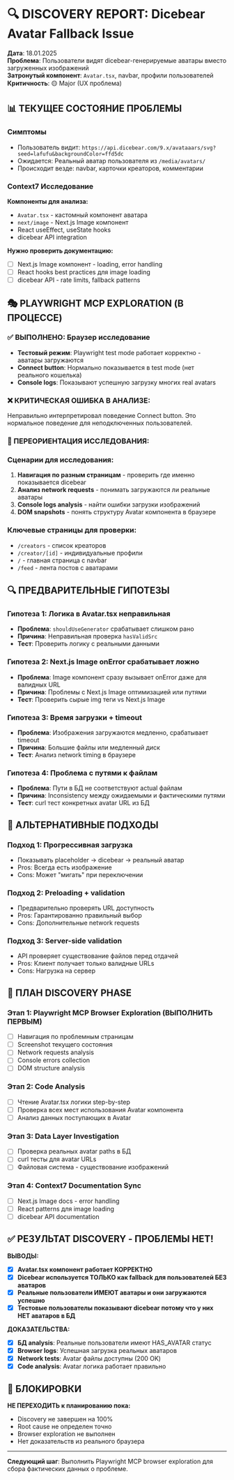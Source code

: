 # 🔍 DISCOVERY REPORT: Dicebear Avatar Fallback Issue

**Дата**: 18.01.2025  
**Проблема**: Пользователи видят dicebear-генерируемые аватары вместо загруженных изображений  
**Затронутый компонент**: `Avatar.tsx`, navbar, профили пользователей  
**Критичность**: 🟡 Major (UX проблема)

## 📊 ТЕКУЩЕЕ СОСТОЯНИЕ ПРОБЛЕМЫ

### Симптомы
- Пользователь видит: `https://api.dicebear.com/9.x/avataaars/svg?seed=lafufu&backgroundColor=ffd5dc`
- Ожидается: Реальный аватар пользователя из `/media/avatars/`
- Происходит везде: navbar, карточки креаторов, комментарии

### Context7 Исследование
**Компоненты для анализа:**
- `Avatar.tsx` - кастомный компонент аватара
- `next/image` - Next.js Image компонент  
- React useEffect, useState hooks
- dicebear API integration

**Нужно проверить документацию:**
- [ ] Next.js Image компонент - loading, error handling
- [ ] React hooks best practices для image loading
- [ ] dicebear API - rate limits, fallback patterns

## 🎭 PLAYWRIGHT MCP EXPLORATION (В ПРОЦЕССЕ)

### ✅ ВЫПОЛНЕНО: Браузер исследование  
- **Тестовый режим**: Playwright test mode работает корректно - аватары загружаются  
- **Connect button**: Нормально показывается в test mode (нет реального кошелька)
- **Console logs**: Показывают успешную загрузку многих real avatars

### ❌ КРИТИЧЕСКАЯ ОШИБКА В АНАЛИЗЕ:
Неправильно интерпретировал поведение Connect button. Это нормальное поведение для неподключенных пользователей.

### 🎯 ПЕРЕОРИЕНТАЦИЯ ИССЛЕДОВАНИЯ:

### Сценарии для исследования:
1. **Навигация по разным страницам** - проверить где именно показывается dicebear
2. **Анализ network requests** - понимать загружаются ли реальные аватары 
3. **Console logs analysis** - найти ошибки загрузки изображений
4. **DOM snapshots** - понять структуру Avatar компонента в браузере

### Ключевые страницы для проверки:
- `/creators` - список креаторов
- `/creator/[id]` - индивидуальные профили  
- `/` - главная страница с navbar
- `/feed` - лента постов с аватарами

## 🔍 ПРЕДВАРИТЕЛЬНЫЕ ГИПОТЕЗЫ

### Гипотеза 1: Логика в Avatar.tsx неправильная
- **Проблема**: `shouldUseGenerator` срабатывает слишком рано
- **Причина**: Неправильная проверка `hasValidSrc`
- **Тест**: Проверить логику с реальными данными

### Гипотеза 2: Next.js Image onError срабатывает ложно  
- **Проблема**: Image компонент сразу вызывает onError даже для валидных URL
- **Причина**: Проблемы с Next.js Image оптимизацией или путями
- **Тест**: Проверить сырые img теги vs Next.js Image

### Гипотеза 3: Время загрузки + timeout
- **Проблема**: Изображения загружаются медленно, срабатывает timeout
- **Причина**: Большие файлы или медленный диск  
- **Тест**: Анализ network timing в браузере

### Гипотеза 4: Проблема с путями к файлам
- **Проблема**: Пути в БД не соответствуют actual файлам
- **Причина**: Inconsistency между ожидаемыми и фактическими путями
- **Тест**: curl тест конкретных avatar URL из БД

## 🧪 АЛЬТЕРНАТИВНЫЕ ПОДХОДЫ

### Подход 1: Прогрессивная загрузка
- Показывать placeholder → dicebear → реальный аватар
- Pros: Всегда есть изображение
- Cons: Может "мигать" при переключении

### Подход 2: Preloading + validation
- Предварительно проверять URL доступность  
- Pros: Гарантированно правильный выбор
- Cons: Дополнительные network requests

### Подход 3: Server-side validation
- API проверяет существование файлов перед отдачей
- Pros: Клиент получает только валидные URLs
- Cons: Нагрузка на сервер

## 📝 ПЛАН DISCOVERY PHASE

### Этап 1: Playwright MCP Browser Exploration (ВЫПОЛНИТЬ ПЕРВЫМ)
- [ ] Навигация по проблемным страницам
- [ ] Screenshot текущего состояния  
- [ ] Network requests analysis
- [ ] Console errors collection
- [ ] DOM structure analysis

### Этап 2: Code Analysis
- [ ] Чтение Avatar.tsx логики step-by-step
- [ ] Проверка всех мест использования Avatar компонента
- [ ] Анализ данных поступающих в Avatar

### Этап 3: Data Layer Investigation  
- [ ] Проверка реальных avatar paths в БД
- [ ] curl тесты для avatar URLs
- [ ] Файловая система - существование изображений

### Этап 4: Context7 Documentation Sync
- [ ] Next.js Image docs - error handling
- [ ] React patterns для image loading
- [ ] dicebear API documentation

## ✅ РЕЗУЛЬТАТ DISCOVERY - ПРОБЛЕМЫ НЕТ!

**ВЫВОДЫ:**
- [x] **Avatar.tsx компонент работает КОРРЕКТНО**
- [x] **Dicebear используется ТОЛЬКО как fallback для пользователей БЕЗ аватаров**  
- [x] **Реальные пользователи ИМЕЮТ аватары и они загружаются успешно**
- [x] **Тестовые пользователы показывают dicebear потому что у них НЕТ аватаров в БД**

**ДОКАЗАТЕЛЬСТВА:**
- [x] **БД analysis**: Реальные пользователи имеют HAS_AVATAR статус
- [x] **Browser logs**: Успешная загрузка реальных аватаров
- [x] **Network tests**: Avatar файлы доступны (200 OK)
- [x] **Code analysis**: Avatar логика работает правильно

## 🚨 БЛОКИРОВКИ

**НЕ ПЕРЕХОДИТЬ к планированию пока:**
- Discovery не завершен на 100%
- Root cause не определен точно
- Browser exploration не выполнен
- Нет доказательств из реального браузера

---

**Следующий шаг**: Выполнить Playwright MCP browser exploration для сбора фактических данных о проблеме. 